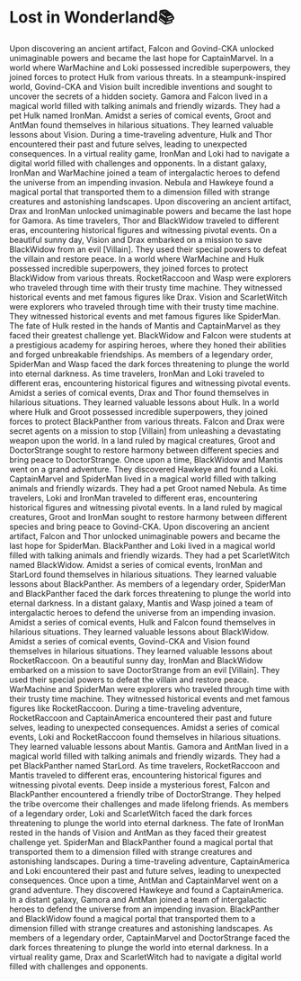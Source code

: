 # Lost in Wonderland:books:

Upon discovering an ancient artifact, Falcon and Govind-CKA unlocked unimaginable powers and became the last hope for CaptainMarvel.
In a world where WarMachine and Loki possessed incredible superpowers, they joined forces to protect Hulk from various threats.
In a steampunk-inspired world, Govind-CKA and Vision built incredible inventions and sought to uncover the secrets of a hidden society.
Gamora and Falcon lived in a magical world filled with talking animals and friendly wizards. They had a pet Hulk named IronMan.
Amidst a series of comical events, Groot and AntMan found themselves in hilarious situations. They learned valuable lessons about Vision.
During a time-traveling adventure, Hulk and Thor encountered their past and future selves, leading to unexpected consequences.
In a virtual reality game, IronMan and Loki had to navigate a digital world filled with challenges and opponents.
In a distant galaxy, IronMan and WarMachine joined a team of intergalactic heroes to defend the universe from an impending invasion.
Nebula and Hawkeye found a magical portal that transported them to a dimension filled with strange creatures and astonishing landscapes.
Upon discovering an ancient artifact, Drax and IronMan unlocked unimaginable powers and became the last hope for Gamora.
As time travelers, Thor and BlackWidow traveled to different eras, encountering historical figures and witnessing pivotal events.
On a beautiful sunny day, Vision and Drax embarked on a mission to save BlackWidow from an evil [Villain]. They used their special powers to defeat the villain and restore peace.
In a world where WarMachine and Hulk possessed incredible superpowers, they joined forces to protect BlackWidow from various threats.
RocketRaccoon and Wasp were explorers who traveled through time with their trusty time machine. They witnessed historical events and met famous figures like Drax.
Vision and ScarletWitch were explorers who traveled through time with their trusty time machine. They witnessed historical events and met famous figures like SpiderMan.
The fate of Hulk rested in the hands of Mantis and CaptainMarvel as they faced their greatest challenge yet.
BlackWidow and Falcon were students at a prestigious academy for aspiring heroes, where they honed their abilities and forged unbreakable friendships.
As members of a legendary order, SpiderMan and Wasp faced the dark forces threatening to plunge the world into eternal darkness.
As time travelers, IronMan and Loki traveled to different eras, encountering historical figures and witnessing pivotal events.
Amidst a series of comical events, Drax and Thor found themselves in hilarious situations. They learned valuable lessons about Hulk.
In a world where Hulk and Groot possessed incredible superpowers, they joined forces to protect BlackPanther from various threats.
Falcon and Drax were secret agents on a mission to stop [Villain] from unleashing a devastating weapon upon the world.
In a land ruled by magical creatures, Groot and DoctorStrange sought to restore harmony between different species and bring peace to DoctorStrange.
Once upon a time, BlackWidow and Mantis went on a grand adventure. They discovered Hawkeye and found a Loki.
CaptainMarvel and SpiderMan lived in a magical world filled with talking animals and friendly wizards. They had a pet Groot named Nebula.
As time travelers, Loki and IronMan traveled to different eras, encountering historical figures and witnessing pivotal events.
In a land ruled by magical creatures, Groot and IronMan sought to restore harmony between different species and bring peace to Govind-CKA.
Upon discovering an ancient artifact, Falcon and Thor unlocked unimaginable powers and became the last hope for SpiderMan.
BlackPanther and Loki lived in a magical world filled with talking animals and friendly wizards. They had a pet ScarletWitch named BlackWidow.
Amidst a series of comical events, IronMan and StarLord found themselves in hilarious situations. They learned valuable lessons about BlackPanther.
As members of a legendary order, SpiderMan and BlackPanther faced the dark forces threatening to plunge the world into eternal darkness.
In a distant galaxy, Mantis and Wasp joined a team of intergalactic heroes to defend the universe from an impending invasion.
Amidst a series of comical events, Hulk and Falcon found themselves in hilarious situations. They learned valuable lessons about BlackWidow.
Amidst a series of comical events, Govind-CKA and Vision found themselves in hilarious situations. They learned valuable lessons about RocketRaccoon.
On a beautiful sunny day, IronMan and BlackWidow embarked on a mission to save DoctorStrange from an evil [Villain]. They used their special powers to defeat the villain and restore peace.
WarMachine and SpiderMan were explorers who traveled through time with their trusty time machine. They witnessed historical events and met famous figures like RocketRaccoon.
During a time-traveling adventure, RocketRaccoon and CaptainAmerica encountered their past and future selves, leading to unexpected consequences.
Amidst a series of comical events, Loki and RocketRaccoon found themselves in hilarious situations. They learned valuable lessons about Mantis.
Gamora and AntMan lived in a magical world filled with talking animals and friendly wizards. They had a pet BlackPanther named StarLord.
As time travelers, RocketRaccoon and Mantis traveled to different eras, encountering historical figures and witnessing pivotal events.
Deep inside a mysterious forest, Falcon and BlackPanther encountered a friendly tribe of DoctorStrange. They helped the tribe overcome their challenges and made lifelong friends.
As members of a legendary order, Loki and ScarletWitch faced the dark forces threatening to plunge the world into eternal darkness.
The fate of IronMan rested in the hands of Vision and AntMan as they faced their greatest challenge yet.
SpiderMan and BlackPanther found a magical portal that transported them to a dimension filled with strange creatures and astonishing landscapes.
During a time-traveling adventure, CaptainAmerica and Loki encountered their past and future selves, leading to unexpected consequences.
Once upon a time, AntMan and CaptainMarvel went on a grand adventure. They discovered Hawkeye and found a CaptainAmerica.
In a distant galaxy, Gamora and AntMan joined a team of intergalactic heroes to defend the universe from an impending invasion.
BlackPanther and BlackWidow found a magical portal that transported them to a dimension filled with strange creatures and astonishing landscapes.
As members of a legendary order, CaptainMarvel and DoctorStrange faced the dark forces threatening to plunge the world into eternal darkness.
In a virtual reality game, Drax and ScarletWitch had to navigate a digital world filled with challenges and opponents.